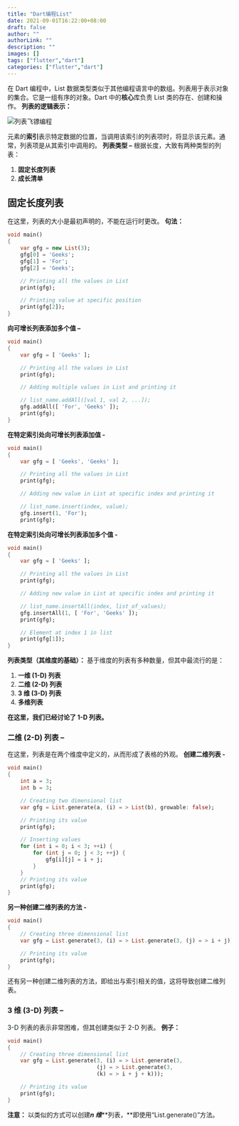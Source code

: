 ```yaml
---
title: "Dart编程List"
date: 2021-09-01T16:22:00+08:00
draft: false
author: ""
authorLink: ""
description: ""
images: []
tags: ["flutter","dart"]
categories: ["flutter","dart"]
---
```


在 Dart 编程中，List 数据类型类似于其他编程语言中的数组。列表用于表示对象的集合。它是一组有序的对象。Dart 中的**核心**库负责 List 类的存在、创建和操作。
**列表的逻辑表示：** 
 

![列表飞镖编程](https://luckly007.oss-cn-beijing.aliyuncs.com/image/CommonArticleDesign1-min.png)

元素的**索引**表示特定数据的位置，当调用该索引的列表项时，将显示该元素。通常，列表项是从其索引中调用的。
**列表类型 –** 
根据长度，大致有两种类型的列表： 
 

1. **固定长度列表**
2. **成长清单**

 

## 固定长度列表

在这里，列表的大小是最初声明的，不能在运行时更改。
**句法：** 



```dart
void main()
{
	var gfg = new List(3);
	gfg[0] = 'Geeks';
	gfg[1] = 'For';
	gfg[2] = 'Geeks';

	// Printing all the values in List
	print(gfg);

	// Printing value at specific position
	print(gfg[2]);
}

```

**向可增长列表添加多个值 –** 



```dart
void main()
{
	var gfg = [ 'Geeks' ];

	// Printing all the values in List
	print(gfg);

	// Adding multiple values in List and printing it

	// list_name.addAll([val 1, val 2, ...]);
	gfg.addAll([ 'For', 'Geeks' ]);
	print(gfg);
}

```

**在特定索引处向可增长列表添加值 -** 

```dart
void main()
{
	var gfg = [ 'Geeks', 'Geeks' ];

	// Printing all the values in List
	print(gfg);

	// Adding new value in List at specific index and printing it

	// list_name.insert(index, value);
	gfg.insert(1, 'For');
	print(gfg);

```

**在特定索引处向可增长列表添加多个值 -** 

```dart
void main()
{
	var gfg = [ 'Geeks' ];

	// Printing all the values in List
	print(gfg);

	// Adding new value in List at specific index and printing it

	// list_name.insertAll(index, list_of_values);
	gfg.insertAll(1, [ 'For', 'Geeks' ]);
	print(gfg);

	// Element at index 1 in list
	print(gfg[1]);
}

```

**列表类型（其维度的基础）：** 
基于维度的列表有多种数量，但其中最流行的是：

1. **一维 (1-D) 列表**
2. **二维 (2-D) 列表**
3. **3 维 (3-D) 列表**
4. **多维列表**

**在这里，我们已经讨论了 1-D 列表。**
 

### 二维 (2-D) 列表 –

在这里，列表是在两个维度中定义的，从而形成了表格的外观。
**创建二维列表 -** 

```dart
void main()
{
	int a = 3;
	int b = 3;

	// Creating two dimensional list
	var gfg = List.generate(a, (i) = > List(b), growable: false);

	// Printing its value
	print(gfg);

	// Inserting values
	for (int i = 0; i < 3; ++i) {
		for (int j = 0; j < 3; ++j) {
			gfg[i][j] = i + j;
		}
	}
	// Printing its value
	print(gfg);
}

```

**另一种创建二维列表的方法 -** 

```dart
void main()
{
	// Creating three dimensional list
	var gfg = List.generate(3, (i) = > List.generate(3, (j) = > i + j));

	// Printing its value
	print(gfg);
}

```

还有另一种创建二维列表的方法，即给出与索引相关的值，这将导致创建二维列表。
 

### 3 维 (3-D) 列表 –

3-D 列表的表示非常困难，但其创建类似于 2-D 列表。
**例子：** 

```dart
void main()
{
	// Creating three dimensional list
	var gfg = List.generate(3, (i) = > List.generate(3,
							(j) = > List.generate(3,
							(k) = > i + j + k)));

	// Printing its value
	print(gfg);
}

```

**注意：** 
以类似的方式可以创建***n 维*****列表，**即使用“List.generate()”方法。

